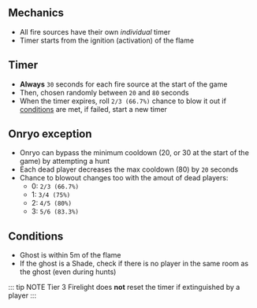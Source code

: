 ## Mechanics
- All fire sources have their own *individual* timer
- Timer starts from the ignition (activation) of the flame

## Timer
- **Always** `30` seconds for each fire source at the start of the game
- Then, chosen randomly between `20` and `80` seconds
- When the timer expires, roll `2/3 (66.7%)` chance to blow it out if [conditions](#conditions) are met, if failed, start a new timer

## Onryo exception
- Onryo can bypass the minimum cooldown (20, or 30 at the start of the game) by attempting a hunt
- Each dead player decreases the max cooldown (80) by `20` seconds
- Chance to blowout changes too with the amout of dead players:
  - 0: `2/3 (66.7%)` 
  - 1: `3/4 (75%)`
  - 2: `4/5 (80%)`
  - 3: `5/6 (83.3%)`

## Conditions
- Ghost is within 5m of the flame
- If the ghost is a Shade, check if there is no player in the same room as the ghost (even during hunts)

::: tip NOTE
Tier 3 Firelight does **not** reset the timer if extinguished by a player
:::


